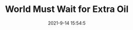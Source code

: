 ---
"title": "World Must Wait for Extra Oil"
"date": "2021-9-14 15:54:5"
"feed_name": "RIGZONE"
"feed_website": "http://www.rigzone.com/"
"feed_rss": "http://www.rigzone.com/news/rss/rigzone_latest.aspx"
"link": "https://www.rigzone.com/news/wire/world_must_wait_for_extra_oil-14-sep-2021-166431-article/?rss=true"
"file": "_posts/2021-1-1-f5de93fe791419e62fc49847f2d9acb83f3761b8.md"
"accident": "0"
"drilling": "0"
"dead": "0"
"injured": "0"
---